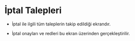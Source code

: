 
# İptal Talepleri 

* İptal ile ilgili tüm taleplerin takip edildiği ekrandır. 

* İptal onayları ve redleri bu ekran üzerinden gerçekleştirilir. 

